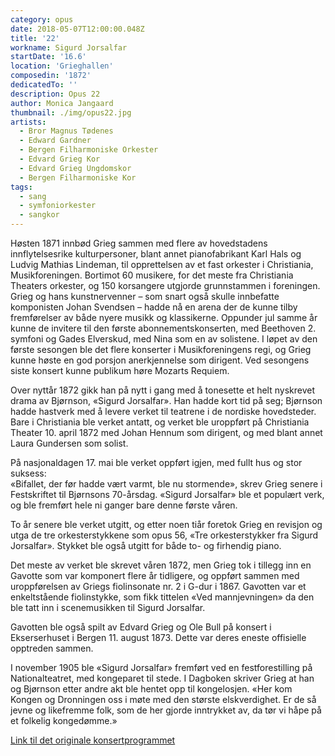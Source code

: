 ```yaml
---
category: opus
date: 2018-05-07T12:00:00.048Z
title: '22'
workname: Sigurd Jorsalfar
startDate: '16.6'
location: 'Grieghallen'
composedin: '1872'
dedicatedTo: ''
description: Opus 22
author: Monica Jangaard
thumbnail: ./img/opus22.jpg
artists:
  - Bror Magnus Tødenes
  - Edward Gardner
  - Bergen Filharmoniske Orkester
  - Edvard Grieg Kor
  - Edvard Grieg Ungdomskor
  - Bergen Filharmoniske Kor
tags:
  - sang
  - symfoniorkester
  - sangkor
---
```


Høsten 1871 innbød Grieg sammen med flere av hovedstadens innflytelsesrike kulturpersoner, blant annet pianofabrikant Karl Hals og Ludvig Mathias Lindeman, til opprettelsen av et fast orkester i Christiania, Musikforeningen. Bortimot 60 musikere, for det meste fra Christiania Theaters orkester, og 150 korsangere utgjorde grunnstammen i foreningen. Grieg og hans kunstnervenner – som snart også skulle innbefatte komponisten Johan Svendsen – hadde nå en arena der de kunne tilby fremførelser av både nyere musikk og klassikerne. Oppunder jul samme år kunne de invitere til den første abonnementskonserten, med Beethoven 2. symfoni og Gades Elverskud, med Nina som en av solistene. I løpet av den første sesongen ble det flere konserter i Musikforeningens regi, og Grieg kunne høste en god porsjon anerkjennelse som dirigent. Ved sesongens siste konsert kunne publikum høre Mozarts Requiem.

Over nyttår 1872 gikk han på nytt i gang med å tonesette et helt nyskrevet drama av Bjørnson, «Sigurd Jorsalfar». Han hadde kort tid på seg; Bjørnson hadde hastverk med å levere verket til teatrene i de nordiske hovedsteder. Bare i Christiania ble verket antatt, og verket ble uroppført på Christiania Theater 10. april 1872 med Johan Hennum som dirigent, og med blant annet Laura Gundersen som solist.

På nasjonaldagen 17. mai ble verket oppført igjen, med fullt hus og stor suksess:  
«Bifallet, der før hadde vært varmt, ble nu stormende», skrev Grieg senere i Festskriftet til Bjørnsons 70-årsdag. «Sigurd Jorsalfar» ble et populært verk, og ble fremført hele ni ganger bare denne første våren.  

To år senere ble verket utgitt, og etter noen tiår foretok Grieg en revisjon og utga de tre orkesterstykkene som opus 56, «Tre orkesterstykker fra Sigurd Jorsalfar».
Stykket ble også utgitt for både to- og firhendig piano.

Det meste av verket ble skrevet våren 1872, men Grieg tok i tillegg inn en Gavotte som var komponert flere år tidligere, og oppført sammen med uroppførelsen av Griegs fiolinsonate nr. 2 i G-dur i 1867. Gavotten var et enkeltstående fiolinstykke, som fikk tittelen «Ved mannjevningen» da den ble tatt inn i scenemusikken til Sigurd Jorsalfar.

Gavotten ble også spilt av Edvard Grieg og Ole Bull på konsert i Ekserserhuset i Bergen 11. august 1873. Dette var deres eneste offisielle opptreden sammen.    

I november 1905 ble «Sigurd Jorsalfar» fremført ved en festforestilling på Nationalteatret, med kongeparet til stede. I Dagboken skriver Grieg at han og Bjørnson etter andre akt ble hentet opp til kongelosjen. «Her kom Kongen og Dronningen oss i møte med den største elskverdighet. Er de så jevne og likefremme folk, som de her gjorde inntrykket av, da tør vi håpe på et folkelig kongedømme.»

<a href="http://bergen.folkebibl.no/cgi-bin/websok-grieg?tnr=248876" target="_blank">Link til det originale konsertprogrammet</a>
